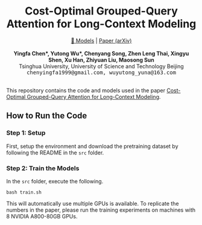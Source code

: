 <h1 align="center">Cost-Optimal Grouped-Query Attention for Long-Context Modeling</h1>

<div align="center">
  <a href="https://huggingface.co/collections/chen-yingfa/cost-optimal-gqa-models-68c685bab808768393c9aa39">🤗 Models</a> |
  <a href="https://arxiv.org/abs/2310.05963">Paper (arXiv)</a>
</div>
</br>

<div align="center">
  <span style="font-weight: bold;">Yingfa Chen*, Yutong Wu*, Chenyang Song, Zhen Leng Thai, Xingyu Shen, Xu Han, Zhiyuan Liu, Maosong Sun</span> </br>
  Tsinghua University, University of Science and Technology Beijing</br>
  <span style="font-family: monospace">chenyingfa1999@gmail.com, wuyutong_yuna@163.com</span> </br></br>
</div>

This repository contains the code and models used in the paper [Cost-Optimal Grouped-Query Attention for Long-Context Modeling](https://arxiv.org/abs/2503.09579).

## How to Run the Code

### Step 1: Setup

First, setup the environment and download the pretraining dataset by following the README in the `src` folder.

### Step 2: Train the Models

In the `src` folder, execute the following. 

```shell
bash train.sh
```

This will automatically use multiple GPUs is available. To replicate the numbers in the paper, please run the training experiments on machines with 8 NVIDIA A800-80GB GPUs.
